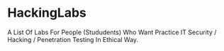 # HackingLabs
A List Of Labs For People (Stududents) Who Want Practice IT Security / Hacking / Penetration Testing In Ethical Way.
